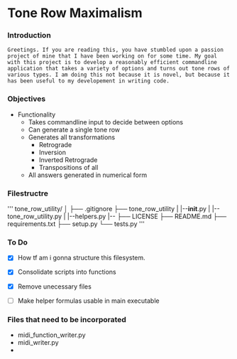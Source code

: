 # Tone Row Maximalism

### Introduction

	Greetings. If you are reading this, you have stumbled upon a passion project of mine that I have been working on for some time. My goal with this project is to develop a reasonably efficient commandline application that takes a variety of options and turns out tone rows of various types. I am doing this not because it is novel, but because it has been useful to my developement in writing code. 

### Objectives

 - Functionality
	- Takes commandline input to decide between options
	- Can generate a single tone row
	- Generates all transformations
		- Retrograde
		- Inversion
		- Inverted Retrograde
		- Transpositions of all
	- All answers generated in numerical form 

### Filestructre

'''
tone_row_utility/
│
├── .gitignore
├── tone_row_utility
|   |--__init__.py
|   |--tone_row_utility.py
|   |--helpers.py
|-- 
├── LICENSE
├── README.md
├── requirements.txt
├── setup.py
└── tests.py
'''

### To Do
 - [x] How tf am i gonna structure this filesystem.
 - [x] Consolidate scripts into functions
 - [x] Remove unecessary files
 - [ ] Make helper formulas usable in main executable 


### Files that need to be incorporated

- midi_function_writer.py
- midi_writer.py
- 
